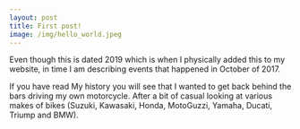 ```yaml
---
layout: post
title: First post!
image: /img/hello_world.jpeg
---
```


Even though this is dated 2019 which is when I physically added this to my website, in time I am describing events that happened in October of 2017. 

If you have read My history you will see that I wanted to get back behind the bars driving my own motorcycle. After a bit of casual looking at various makes of bikes (Suzuki, Kawasaki, Honda, MotoGuzzi, Yamaha, Ducati, Triump and BMW).
